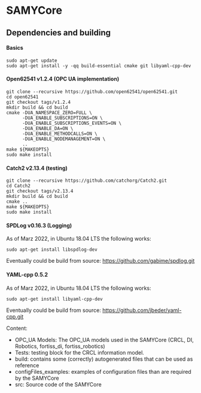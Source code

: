 # SAMYCore

## Dependencies and building

#### Basics
```
sudo apt-get update
sudo apt-get install -y -qq build-essential cmake git libyaml-cpp-dev 
```

#### Open62541 v1.2.4 (OPC UA implementation)
```
git clone --recursive https://github.com/open62541/open62541.git
cd open62541
git checkout tags/v1.2.4
mkdir build && cd build
cmake -DUA_NAMESPACE_ZERO=FULL \
      -DUA_ENABLE_SUBSCRIPTIONS=ON \
      -DUA_ENABLE_SUBSCRIPTIONS_EVENTS=ON \
      -DUA_ENABLE_DA=ON \
      -DUA_ENABLE_METHODCALLS=ON \
      -DUA_ENABLE_NODEMANAGEMENT=ON \
      ..
make ${MAKEOPTS}
sudo make install
```

#### Catch2 v2.13.4 (testing)
```
git clone --recursive https://github.com/catchorg/Catch2.git
cd Catch2
git checkout tags/v2.13.4
mkdir build && cd build
cmake ..
make ${MAKEOPTS}
sudo make install
```

#### SPDLog v0.16.3 (Logging)
As of Marz 2022, in Ubuntu 18.04 LTS the following works:
```
sudo apt-get install libspdlog-dev
```

Eventually could be build from source: https://github.com/gabime/spdlog.git

#### YAML-cpp 0.5.2
As of Marz 2022, in Ubuntu 18.04 LTS the following works:
```
sudo apt-get install libyaml-cpp-dev
```

Eventually could be build from source: https://github.com/jbeder/yaml-cpp.git


Content:
 - OPC_UA Models: The OPC_UA models used in the SAMYCore (CRCL, DI, Robotics, fortiss_di, fortiss_robotics)
 - Tests: testing block for the CRCL information model.
 - build: contains some (correctly) autogenerated files that can be used as reference
 - configFiles_examples: examples of configuration files than are required by the SAMYCore
 - src: Source code of the SAMYCore
